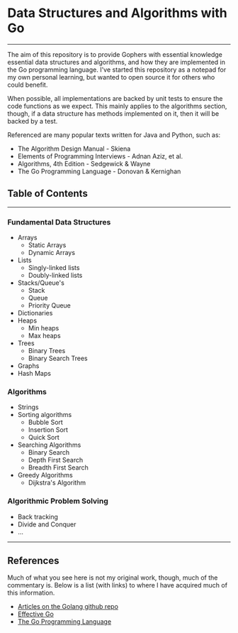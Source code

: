 # Data Structures and Algorithms with Go

<hr>

The aim of this repository is to provide Gophers with essential knowledge essential data structures and algorithms, and
how they are implemented in the Go programming language. I've started this repository as a notepad for my own personal
learning, but wanted to open source it for others who could benefit.

When possible, all implementations are backed by unit tests to ensure the code functions as we expect. This mainly
applies to the algorithms section, though, if a data structure has methods implemented on it, then it will be backed by
a test.

Referenced are many popular texts written for Java and Python, such as:

- The Algorithm Design Manual - Skiena
- Elements of Programming Interviews - Adnan Aziz, et al.
- Algorithms, 4th Edition - Sedgewick & Wayne
- The Go Programming Language - Donovan & Kernighan

## Table of Contents

<hr>

### Fundamental Data Structures

- Arrays
  - Static Arrays
  - Dynamic Arrays
- Lists
  - Singly-linked lists
  - Doubly-linked lists
- Stacks/Queue's
  - Stack
  - Queue
  - Priority Queue
- Dictionaries
- Heaps
  - Min heaps
  - Max heaps
- Trees
  - Binary Trees
  - Binary Search Trees
- Graphs
- Hash Maps

### Algorithms

- Strings
- Sorting algorithms
  - Bubble Sort
  - Insertion Sort
  - Quick Sort
- Searching Algorithms
  - Binary Search
  - Depth First Search
  - Breadth First Search
- Greedy Algorithms
  - Dijkstra's Algorithm

### Algorithmic Problem Solving

- Back tracking
- Divide and Conquer
- ...

<hr>

## References

Much of what you see here is not my original work, though, much of the commentary is. Below is a list (with links) to
where I have acquired much of this information.

- [Articles on the Golang github repo](https://github.com/golang/go/wiki/Articles#table-of-contents)
- [Effective Go](https://go.dev/doc/effective_go#introduction)
- [The Go Programming Language](https://www.gopl.io/)